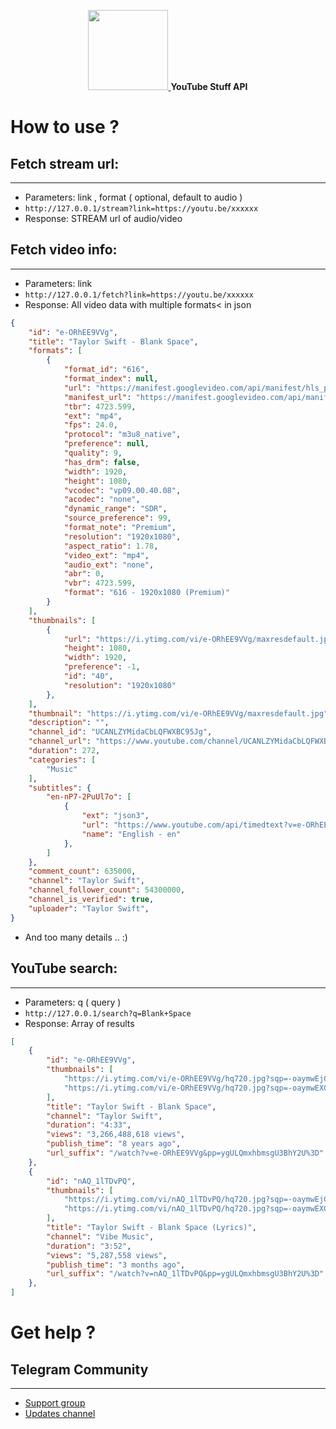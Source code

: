<p align="center">
    <a href="https://github.com/x72x/fetch-youtube-api">
        <img src="https://lh3.googleusercontent.com/3zkP2SYe7yYoKKe47bsNe44yTgb4Ukh__rBbwXwgkjNRe4PykGG409ozBxzxkrubV7zHKjfxq6y9ShogWtMBMPyB3jiNps91LoNH8A=s500" alt="" width="128">
    </a>
    <b>
      YouTube Stuff API
    </b>
</p>

# How to use ?
## Fetch stream url:
---
- Parameters: link , format ( optional, default to audio )
- `http://127.0.0.1/stream?link=https://youtu.be/xxxxxx`
- Response: STREAM url of audio/video

## Fetch video info:
---
- Parameters: link
- `http://127.0.0.1/fetch?link=https://youtu.be/xxxxxx`
- Response: All video data with multiple formats< in json
```json
{
    "id": "e-ORhEE9VVg",
    "title": "Taylor Swift - Blank Space",
    "formats": [
        {
            "format_id": "616",
            "format_index": null,
            "url": "https://manifest.googlevideo.com/api/manifest/hls_playlist/expire/1696391289/ei/GYwcZaajB4-IW9iDkeAB/ip....index.m3u8",
            "manifest_url": "https://manifest.googlevideo.com/api/manifest/hls_variant/expire/1696391289/ei/GYwcZaajB4-IW9iDkeAB/ip.....index.m3u8",
            "tbr": 4723.599,
            "ext": "mp4",
            "fps": 24.0,
            "protocol": "m3u8_native",
            "preference": null,
            "quality": 9,
            "has_drm": false,
            "width": 1920,
            "height": 1080,
            "vcodec": "vp09.00.40.08",
            "acodec": "none",
            "dynamic_range": "SDR",
            "source_preference": 99,
            "format_note": "Premium",
            "resolution": "1920x1080",
            "aspect_ratio": 1.78,
            "video_ext": "mp4",
            "audio_ext": "none",
            "abr": 0,
            "vbr": 4723.599,
            "format": "616 - 1920x1080 (Premium)"
        }
    ],
    "thumbnails": [
        {
            "url": "https://i.ytimg.com/vi/e-ORhEE9VVg/maxresdefault.jpg",
            "height": 1080,
            "width": 1920,
            "preference": -1,
            "id": "40",
            "resolution": "1920x1080"
        },
    ],
    "thumbnail": "https://i.ytimg.com/vi/e-ORhEE9VVg/maxresdefault.jpg",
    "description": "",
    "channel_id": "UCANLZYMidaCbLQFWXBC95Jg",
    "channel_url": "https://www.youtube.com/channel/UCANLZYMidaCbLQFWXBC95Jg",
    "duration": 272,
    "categories": [
        "Music"
    ],
    "subtitles": {
        "en-nP7-2PuUl7o": [
            {
                "ext": "json3",
                "url": "https://www.youtube.com/api/timedtext?v=e-ORhEE9VVg&ei=GIwcZY_8C6m5mLAP98ag-Ak&opi=112496729&xoaf=5&hl=en&ip=0.0.0.0&ipbits=0&expire=1696394888&sparams=ip%2Cipbits%2Cexpire%2Cv%2Cei%2Copi%2Cxoaf&signature=CE85A6EFBBF5F98EC2BED18D5BE13260948B7EF8.976502AF19DA0EAFCA27726EA7678B98B7385CB4&key=yt8&lang=en&name=en&fmt=json3",
                "name": "English - en"
            },
        ]
    },
    "comment_count": 635000,
    "channel": "Taylor Swift",
    "channel_follower_count": 54300000,
    "channel_is_verified": true,
    "uploader": "Taylor Swift",
}
```
- And too many details .. :)

## YouTube search:
---
- Parameters: q ( query )
- `http://127.0.0.1/search?q=Blank+Space`
- Response: Array of results
```json
[
    {
        "id": "e-ORhEE9VVg",
        "thumbnails": [
            "https://i.ytimg.com/vi/e-ORhEE9VVg/hq720.jpg?sqp=-oaymwEjCOgCEMoBSFryq4qpAxUIARUAAAAAGAElAADIQj0AgKJDeAE=&rs=AOn4CLC7LLziwR69qyxJPrp91dqJE8K_3A",
            "https://i.ytimg.com/vi/e-ORhEE9VVg/hq720.jpg?sqp=-oaymwEXCNAFEJQDSFryq4qpAwkIARUAAIhCGAE=&rs=AOn4CLAi4Oi5FjsX69xGpTO9vn1ILcye3A"
        ],
        "title": "Taylor Swift - Blank Space",
        "channel": "Taylor Swift",
        "duration": "4:33",
        "views": "3,266,488,618 views",
        "publish_time": "8 years ago",
        "url_suffix": "/watch?v=e-ORhEE9VVg&pp=ygULQmxhbmsgU3BhY2U%3D"
    },
    {
        "id": "nAQ_1lTDvPQ",
        "thumbnails": [
            "https://i.ytimg.com/vi/nAQ_1lTDvPQ/hq720.jpg?sqp=-oaymwEjCOgCEMoBSFryq4qpAxUIARUAAAAAGAElAADIQj0AgKJDeAE=&rs=AOn4CLDEFmkis8iQqGK-bSUFhNIiO5ZWdA",
            "https://i.ytimg.com/vi/nAQ_1lTDvPQ/hq720.jpg?sqp=-oaymwEXCNAFEJQDSFryq4qpAwkIARUAAIhCGAE=&rs=AOn4CLDvLZqWrBW4C-JsAyIp3fB68EFAcA"
        ],
        "title": "Taylor Swift - Blank Space (Lyrics)",
        "channel": "Vibe Music",
        "duration": "3:52",
        "views": "5,287,558 views",
        "publish_time": "3 months ago",
        "url_suffix": "/watch?v=nAQ_1lTDvPQ&pp=ygULQmxhbmsgU3BhY2U%3D"
    },
]
```

# Get help ?
## Telegram Community
---
- [Support group](https://telegram.me/PyhonProjectsChat)
- [Updates channel](https://telegram.me/Y88F8)
